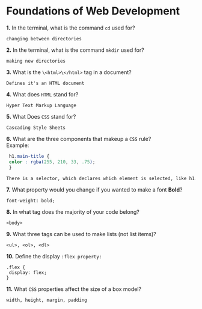 # Foundations of Web Development

  
**1.** In the terminal, what is the command `cd` used for?
<!-- enter you answer in the space below -->
```
changing between directories
```

  
**2.** In the terminal, what is the command `mkdir` used for?
<!-- enter you answer in the space below -->
```
making new directories
```

  
**3.** What is the `\<html>\</html>` tag in a document?
<!-- enter you answer in the space below -->
```
Defines it's an HTML document
```

**4.** What does `HTML` stand for?
<!-- enter you answer in the space below -->
```
Hyper Text Markup Language
```

  
**5.** What Does `CSS` stand for?
<!-- enter you answer in the space below -->
```
Cascading Style Sheets
```

  
**6.** What are the three components that makeup a `CSS` rule? <br> Example:
```css
 h1.main-title {
 color : rgba(255, 210, 33, .75);
 }
```
<!-- enter you answer in the space below -->
```
There is a selector, which declares which element is selected, like h1. Then there is a property which declares what is being modified or altered on the element, like color. And there is a value of the property, which specifies how exactly the property should be modified, like setting a red color. 
```

  
**7.** What property would you change if you wanted to make a font **Bold**?
<!-- enter you answer in the space below -->
```
font-weight: bold;
```

  
**8.** In what tag does the majority of your code belong?
<!-- enter you answer in the space below -->
```
<body>
```

  
**9.** What three tags can be used to make lists (not list items)?
<!-- enter you answer in the space below -->
```
<ul>, <ol>, <dl>
```

  
**10.** Define the display `:flex property:`
<!-- enter you answer in the space below -->
```
.flex {
 display: flex;
}
```

  
**11.** What `CSS` properties affect the size of a box model?
<!-- enter you answer in the space below -->
```
width, height, margin, padding
```